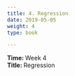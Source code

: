 ```yaml
---
title: 4. Regression
date: 2019-05-05
weight: 4
type: book

---
```


<b> Time: </b> Week 4 <br>
<b> Title: </b> Regression <br>

